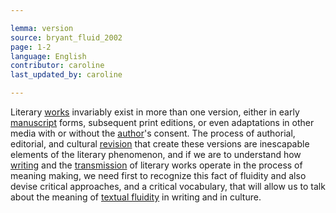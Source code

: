 ```yaml
---

lemma: version
source: bryant_fluid_2002
page: 1-2
language: English
contributor: caroline
last_updated_by: caroline

---
```


Literary [works](work.html) invariably exist in more than one version, either in early [manuscript](manuscript.html) forms, subsequent print editions, or even adaptations in other media with or without the [author](author.html)'s consent. The process of authorial, editorial, and cultural [revision](revision.html) that create these versions are inescapable elements of the literary phenomenon, and if we are to understand how [writing](writingAct.html) and the [transmission](textualTransmission.html) of literary works operate in the process of meaning making, we need first to recognize this fact of fluidity and also devise critical approaches, and a critical vocabulary, that will allow us to talk about the meaning of [textual fluidity](textFluid.html) in writing and in culture.
